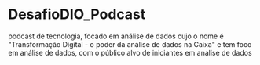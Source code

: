 # DesafioDIO_Podcast
podcast de tecnologia, focado em análise de dados cujo o nome é "Transformação Digital - o poder da análise de dados na Caixa" e tem foco em análise de dados,  com o público alvo de iniciantes em analise de dados
